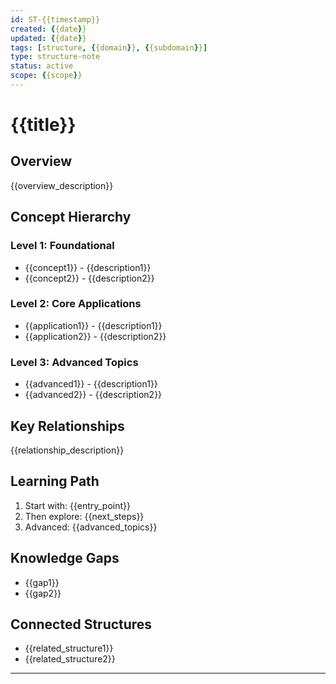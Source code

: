 ```yaml
---
id: ST-{{timestamp}}
created: {{date}}
updated: {{date}}
tags: [structure, {{domain}}, {{subdomain}}]
type: structure-note
status: active
scope: {{scope}}
---
```


# {{title}}

## Overview
{{overview_description}}

## Concept Hierarchy
### Level 1: Foundational
- {{concept1}} - {{description1}}
- {{concept2}} - {{description2}}

### Level 2: Core Applications  
- {{application1}} - {{description1}}
- {{application2}} - {{description2}}

### Level 3: Advanced Topics
- {{advanced1}} - {{description1}}
- {{advanced2}} - {{description2}}

## Key Relationships
{{relationship_description}}

## Learning Path
1. Start with: {{entry_point}}
2. Then explore: {{next_steps}}
3. Advanced: {{advanced_topics}}

## Knowledge Gaps
- {{gap1}}
- {{gap2}}

## Connected Structures
- {{related_structure1}}
- {{related_structure2}}

---